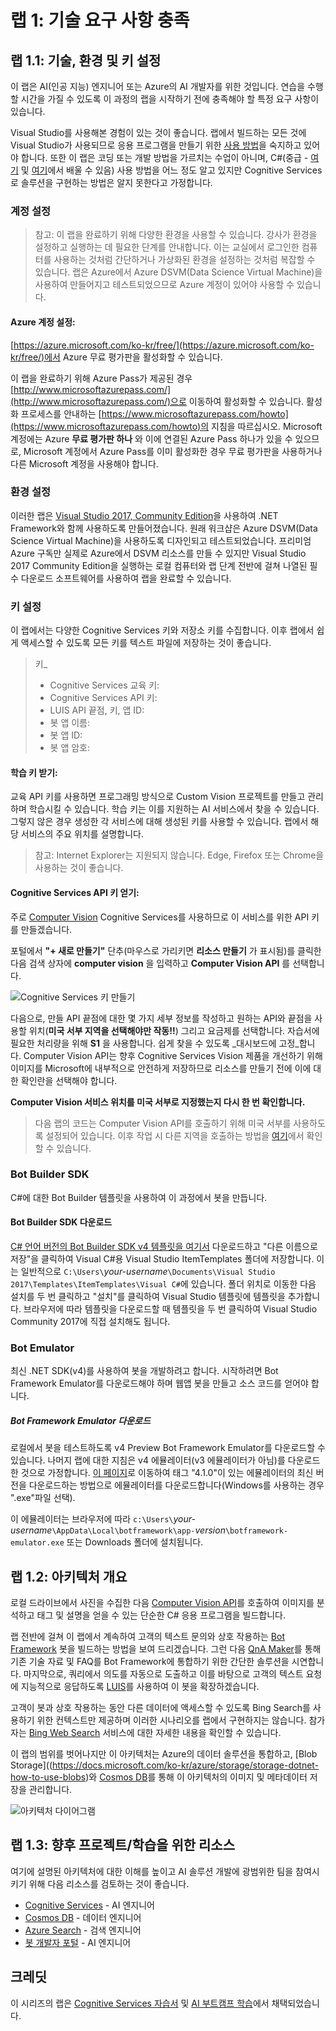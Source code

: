 ﻿---
lab:
    title: '랩 1: 기술 요구 사항 충족'
    module: '모듈 1: Azure Cognitive Services 소개'
---

# 랩 1: 기술 요구 사항 충족

## 랩 1.1: 기술, 환경 및 키 설정

이 랩은 AI(인공 지능) 엔지니어 또는 Azure의 AI 개발자를 위한 것입니다. 연습을 수행할 시간을 가질 수 있도록 이 과정의 랩을 시작하기 전에 충족해야 할 특정 요구 사항이 있습니다.

Visual Studio를 사용해본 경험이 있는 것이 좋습니다. 랩에서 빌드하는 모든 것에 Visual Studio가 사용되므로 응용 프로그램을 만들기 위한 [사용 방법](https://docs.microsoft.com/ko-kr/visualstudio/ide/visual-studio-ide)을 숙지하고 있어야 합니다. 또한 이 랩은 코딩 또는 개발 방법을 가르치는 수업이 아니며, C#(중급 - [여기](https://mva.microsoft.com/ko-kr/training-courses/c-fundamentals-for-absolute-beginners-16169?l=Lvld4EQIC_2706218949) 및 [여기](https://docs.microsoft.com/ko-kr/dotnet/csharp/quick-starts/)에서 배울 수 있음) 사용 방법을 어느 정도 알고 있지만 Cognitive Services로 솔루션을 구현하는 방법은 알지 못한다고 가정합니다.

### 계정 설정

> 참고: 이 랩을 완료하기 위해 다양한 환경을 사용할 수 있습니다.  강사가 환경을 설정하고 실행하는 데 필요한 단계를 안내합니다.   이는 교실에서 로그인한 컴퓨터를 사용하는 것처럼 간단하거나 가상화된 환경을 설정하는 것처럼 복잡할 수 있습니다.  랩은 Azure에서 Azure DSVM(Data Science Virtual Machine)을 사용하여 만들어지고 테스트되었으므로 Azure 계정이 있어야 사용할 수 있습니다.

#### Azure 계정 설정:

[https://azure.microsoft.com/ko-kr/free/](https://azure.microsoft.com/ko-kr/free/)에서 Azure 무료 평가판을 활성화할 수 있습니다.

이 랩을 완료하기 위해 Azure Pass가 제공된 경우 [http://www.microsoftazurepass.com/](http://www.microsoftazurepass.com/)으로 이동하여 활성화할 수 있습니다.  활성화 프로세스를 안내하는 [https://www.microsoftazurepass.com/howto](https://www.microsoftazurepass.com/howto)의 지침을 따르십시오.  Microsoft 계정에는 Azure **무료 평가판 하나** 와 이에 연결된 Azure Pass 하나가 있을 수 있으므로, Microsoft 계정에서 Azure Pass를 이미 활성화한 경우 무료 평가판을 사용하거나 다른 Microsoft 계정을 사용해야 합니다.

### 환경 설정

이러한 랩은 [Visual Studio 2017, Community Edition](https://www.visualstudio.com/downloads/)을 사용하여 .NET Framework와 함께 사용하도록 만들어졌습니다.  원래 워크샵은 Azure DSVM(Data Science Virtual Machine)을 사용하도록 디자인되고 테스트되었습니다.  프리미엄 Azure 구독만 실제로 Azure에서 DSVM 리소스를 만들 수 있지만 Visual Studio 2017 Community Edition을 실행하는 로컬 컴퓨터와 랩 단계 전반에 걸쳐 나열된 필수 다운로드 소프트웨어를 사용하여 랩을 완료할 수 있습니다.

### 키 설정

이 랩에서는 다양한 Cognitive Services 키와 저장소 키를 수집합니다. 이후 랩에서 쉽게 액세스할 수 있도록 모든 키를 텍스트 파일에 저장하는 것이 좋습니다.

> 키_
>
>- Cognitive Services 교육 키:
>- Cognitive Services API 키:
>- LUIS API 끝점, 키, 앱 ID:
>- 봇 앱 이름:
>- 봇 앱 ID:
>- 봇 앱 암호:


#### 학습 키 받기:

교육 API 키를 사용하면 프로그래밍 방식으로 Custom Vision 프로젝트를 만들고 관리하며 학습시킬 수 있습니다. 학습 키는 이를 지원하는 AI 서비스에서 찾을 수 있습니다.  그렇지 않은 경우 생성한 각 서비스에 대해 생성된 키를 사용할 수 있습니다.   랩에서 해당 서비스의 주요 위치를 설명합니다.

> 참고: Internet Explorer는 지원되지 않습니다. Edge, Firefox 또는 Chrome을 사용하는 것이 좋습니다.

#### Cognitive Services API 키 얻기:

주로 [Computer Vision](https://www.microsoft.com/cognitive-services/ko-kr/computer-vision-api) Cognitive Services를 사용하므로 이 서비스를 위한 API 키를 만들겠습니다.

포털에서 **"+ 새로 만들기"** 단추(마우스로 가리키면 **리소스 만들기** 가 표시됨)를 클릭한 다음 검색 상자에 **computer vision** 을 입력하고 **Computer Vision API** 를 선택합니다.

![Cognitive Services 키 만들기](../../Linked_Image_Files/new-cognitive-services.PNG)

다음으로, 만들 API 끝점에 대한 몇 가지 세부 정보를 작성하고 원하는 API와 끝점을 사용할 위치(**미국 서부 지역을 선택해야만 작동!!**) 그리고 요금제를 선택합니다. 자습서에 필요한 처리량을 위해 **S1** 을 사용합니다. 쉽게 찾을 수 있도록 _대시보드에 고정_합니다. Computer Vision API는 향후 Cognitive Services Vision 제품을 개선하기 위해 이미지를 Microsoft에 내부적으로 안전하게 저장하므로 리소스를 만들기 전에 이에 대한 확인란을 선택해야 합니다.

**Computer Vision 서비스 위치를 미국 서부로 지정했는지 다시 한 번 확인합니다.**

> 다음 랩의 코드는 Computer Vision API를 호출하기 위해 미국 서부를 사용하도록 설정되어 있습니다. 이후 작업 시 다른 지역을 호출하는 방법을 [여기](https://docs.microsoft.com/ko-kr/azure/cognitive-services/Computer-vision/Vision-API-How-to-Topics/HowToSubscribe)에서 확인할 수 있습니다.


### Bot Builder SDK

C#에 대한 Bot Builder 템플릿을 사용하여 이 과정에서 봇을 만듭니다.

#### Bot Builder SDK 다운로드

[C# 언어 버전의 Bot Builder SDK v4 템플릿을 여기서](https://marketplace.visualstudio.com/items?itemName=BotBuilder.botbuilderv4) 다운로드하고 "다른 이름으로 저장"을 클릭하여 Visual C#용 Visual Studio ItemTemplates 폴더에 저장합니다. 이는 일반적으로 `C:\Users\`_your-username_`\Documents\Visual Studio 2017\Templates\ItemTemplates\Visual C#`에 있습니다. 폴더 위치로 이동한 다음 설치를 두 번 클릭하고 "설치"를 클릭하여 Visual Studio 템플릿에 템플릿을 추가합니다. 브라우저에 따라 템플릿을 다운로드할 때 템플릿을 두 번 클릭하여 Visual Studio Community 2017에 직접 설치해도 됩니다.

### Bot Emulator

최신 .NET SDK(v4)를 사용하여 봇을 개발하려고 합니다.  시작하려면 Bot Framework Emulator를 다운로드해야 하며 웹앱 봇을 만들고 소스 코드를 얻어야 합니다.

##### Bot Framework Emulator 다운로드

로컬에서 봇을 테스트하도록 v4 Preview Bot Framework Emulator를 다운로드할 수 있습니다. 나머지 랩에 대한 지침은 v4 에뮬레이터(v3 에뮬레이터가 아님)를 다운로드한 것으로 가정합니다. [이 페이지](https://github.com/Microsoft/BotFramework-Emulator/releases)로 이동하여 태그 "4.1.0"이 있는 에뮬레이터의 최신 버전을 다운로드하는 방법으로 에뮬레이터를 다운로드합니다(Windows를 사용하는 경우 ".exe"파일 선택).

이 에뮬레이터는 브라우저에 따라 `c:\Users\`_your-username_`\AppData\Local\botframework\app-`_version_`\botframework-emulator.exe` 또는 Downloads 폴더에 설치됩니다.

## 랩 1.2: 아키텍처 개요

로컬 드라이브에서 사진을 수집한 다음 [Computer Vision API](https://www.microsoft.com/cognitive-services/ko-kr/computer-vision-api)를 호출하여 이미지를 분석하고 태그 및 설명을 얻을 수 있는 단순한 C# 응용 프로그램을 빌드합니다.

랩 전반에 걸쳐 이 랩에서 계속하여 고객의 텍스트 문의와 상호 작용하는 [Bot Framework](https://dev.botframework.com/) 봇을 빌드하는 방법을 보여 드리겠습니다. 그런 다음 [QnA Maker](https://docs.microsoft.com/ko-kr/azure/cognitive-services/qnamaker/overview/overview)를 통해 기존 기술 자료 및 FAQ를 Bot Framework에 통합하기 위한 간단한 솔루션을 시연합니다. 마지막으로, 쿼리에서 의도를 자동으로 도출하고 이를 바탕으로 고객의 텍스트 요청에 지능적으로 응답하도록 [LUIS](https://www.microsoft.com/cognitive-services/ko-kr/language-understanding-intelligent-service-luis)를 사용하여 이 봇을 확장하겠습니다.

고객이 봇과 상호 작용하는 동안 다른 데이터에 액세스할 수 있도록 Bing Search를 사용하기 위한 컨텍스트만 제공하며 이러한 시나리오를 랩에서 구현하지는 않습니다. 참가자는 [Bing Web Search](https://azure.microsoft.com/ko-kr/services/cognitive-services/directory/search/) 서비스에 대한 자세한 내용을 확인할 수 있습니다.

이 랩의 범위를 벗어나지만 이 아키텍처는 Azure의 데이터 솔루션을 통합하고, [Blob Storage]((https://docs.microsoft.com/ko-kr/azure/storage/storage-dotnet-how-to-use-blobs)와 [Cosmos DB](https://azure.microsoft.com/ko-kr/services/cosmos-db/)를 통해 이 아키텍처의 이미지 및 메타데이터 저장을 관리합니다.

![아키텍처 다이어그램](../../Linked_Image_Files/AI_Immersion_Arch.png)

## 랩 1.3: 향후 프로젝트/학습을 위한 리소스

여기에 설명된 아키텍처에 대한 이해를 높이고 AI 솔루션 개발에 광범위한 팀을 참여시키기 위해 다음 리소스를 검토하는 것이 좋습니다.

- [Cognitive Services](https://www.microsoft.com/cognitive-services) - AI 엔지니어
- [Cosmos DB](https://docs.microsoft.com/ko-kr/azure/cosmos-db/) - 데이터 엔지니어
- [Azure Search](https://azure.microsoft.com/ko-kr/services/search/) - 검색 엔지니어
- [봇 개발자 포털](http://dev.botframework.com) - AI 엔지니어


## 크레딧

이 시리즈의 랩은 [Cognitive Services 자습서](https://github.com/noodlefrenzy/CognitiveServicesTutorial) 및 [AI 부트캠프 학습](https://github.com/Azure/LearnAI-Bootcamp)에서 채택되었습니다.
